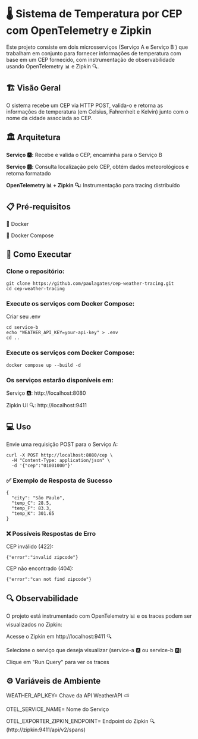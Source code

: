 # 🌡️ Sistema de Temperatura por CEP com OpenTelemetry e Zipkin
Este projeto consiste em dois microsserviços (Serviço A e Serviço B ) que trabalham em conjunto para fornecer informações de temperatura com base em um CEP fornecido, com instrumentação de observabilidade usando OpenTelemetry 📊 e Zipkin 🔍.

## 🏗️ Visão Geral
O sistema recebe um CEP via HTTP POST, valida-o e retorna as informações de temperatura (em Celsius, Fahrenheit e Kelvin) junto com o nome da cidade associada ao CEP.

## 🏛️ Arquitetura
**Serviço 🅰️:** Recebe e valida o CEP, encaminha para o Serviço B

**Serviço 🅱️:** Consulta localização pelo CEP, obtém dados meteorológicos e retorna formatado

**OpenTelemetry 📊 + Zipkin 🔍:** Instrumentação para tracing distribuído

## 📋 Pré-requisitos
🐳 Docker

🐙 Docker Compose

## 🚀 Como Executar

### Clone o repositório:

```
git clone https://github.com/paulagates/cep-weather-tracing.git
cd cep-weather-tracing

```

### Execute os serviços com Docker Compose:

Criar seu .env

```
cd service-b
echo "WEATHER_API_KEY=your-api-key" > .env
cd ..

```
### Execute os serviços com Docker Compose:

```
docker compose up --build -d

```

### Os serviços estarão disponíveis em:

Serviço 🅰️: http://localhost:8080

Zipkin UI 🔍: http://localhost:9411

## 💻 Uso
Envie uma requisição POST para o Serviço A:

```
curl -X POST http://localhost:8080/cep \
  -H "Content-Type: application/json" \
  -d '{"cep":"01001000"}'
```

### ✅ Exemplo de Resposta de Sucesso
```
{
  "city": "São Paulo",
  "temp_C": 28.5,
  "temp_F": 83.3,
  "temp_K": 301.65
}
```
### ❌ Possíveis Respostas de Erro

CEP inválido (422):
```
{"error":"invalid zipcode"}

```
CEP não encontrado (404):
```
{"error":"can not find zipcode"}
```

## 🔍 Observabilidade
O projeto está instrumentado com OpenTelemetry 📊 e os traces podem ser visualizados no Zipkin:

Acesse o Zipkin em http://localhost:9411 🔍

Selecione o serviço que deseja visualizar (service-a 🅰️ ou service-b 🅱️)

Clique em "Run Query" para ver os traces

## ⚙️ Variáveis de Ambiente

WEATHER_API_KEY= Chave da API WeatherAPI ⛅

OTEL_SERVICE_NAME= Nome do Serviço

OTEL_EXPORTER_ZIPKIN_ENDPOINT= Endpoint do Zipkin 🔍 (http://zipkin:9411/api/v2/spans)


